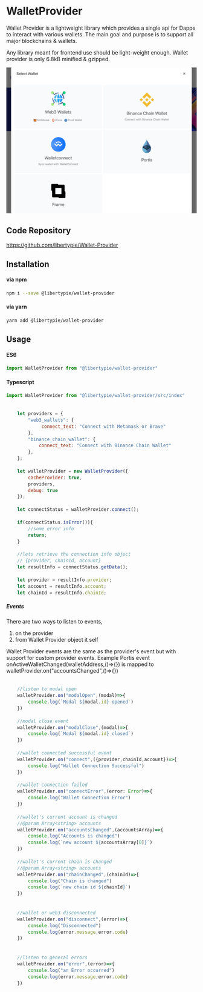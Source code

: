 # WalletProvider
Wallet Provider is a lightweight library which provides a single api for Dapps to interact with various wallets. The main goal and purpose is to support all major blockchains & wallets.

Any library meant for frontend use should be light-weight enough. 
Wallet provider is only 6.8kB minified & gzipped.

![LibertyPie Wallet Provider](wallet_provider.png)

## Code Repository
https://github.com/libertypie/Wallet-Provider
## Installation 

#### via npm 
```sh
npm i --save @libertypie/wallet-provider
```

#### via yarn 
```sh
yarn add @libertypie/wallet-provider
```

## Usage
#### ES6
```js
import WalletProvider from "@libertypie/wallet-provider"
```
#### Typescript
```js
import WalletProvider from "@libertypie/wallet-provider/src/index"
```


```js

    let providers = {
        "web3_wallets": {
             connect_text: "Connect with Metamask or Brave"
        },
        "binance_chain_wallet": {
            connect_text: "Connect with Binance Chain Wallet"
        },
    };

    let walletProvider = new WalletProvider({
        cacheProvider: true,
        providers,
        debug: true
    });

    let connectStatus = walletProvider.connect();

    if(connectStatus.isError()){
        //some error info
        return;
    }

    //lets retrieve the connection info object
    // {provider, chainId, account}
    let resultInfo = connectStatus.getData();

    let provider = resultInfo.provider;
    let account = resultInfo.account;
    let chainId = resultInfo.chainId;

```

##### Events
There are two ways to listen to events, 
1. on the provider
2. from Wallet Provider object it self

Wallet Provider events are the same as the provider's event but with support for custom provider events.
Example Portis event onActiveWalletChanged(walletAddress,()=>{}) is mapped to walletProvider.on("accountsChanged",()=>{})

```js

    //listen to modal open
    walletProvider.on("modalOpen",(modal)=>{
        console.log(`Modal ${modal.id} opened`)
    })

    //modal close event
    walletProvider.on("modalClose",(modal)=>{
        console.log(`Modal ${modal.id} closed`)
    })

    //wallet connected successful event
    walletProvider.on("connect",({provider,chainId,account})=>{
        console.log("Wallet Connection Successful")
    })  

    //wallet connection failed
    walletProvider.on("connectError",(error: Error)=>{
        console.log("Wallet Connection Error")
    })

    //wallet's current account is changed
    //@param Array<string> accounts
    walletProvider.on("accountsChanged",(accountsArray)=>{
        console.log("Accounts is changed")
        console.log(`new account ${accountsArray[0]}`)
    })

    //wallet's current chain is changed
    //@param Array<string> accounts
    walletProvider.on("chainChanged",(chainId)=>{
        console.log("Chain is changed")
        console.log(`new chain id ${chainId}`)
    })


    //wallet or web3 disconnected
    walletProvider.on("disconnect",(error)=>{
        console.log("Disconnected")
        console.log(error.message,error.code)
    })  


    //listen to general errors
    walletProvider.on("error",(error)=>{
        console.log("an Error occurred")
        console.log(error.message,error.code)
    })  
```
